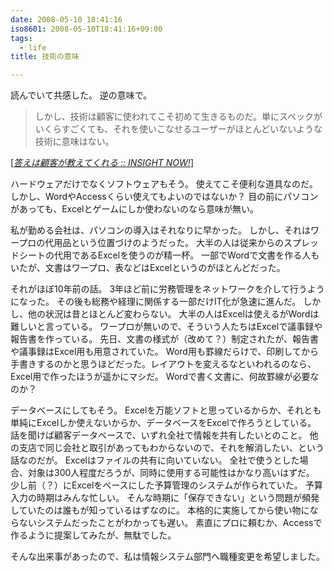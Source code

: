 ```yaml
---
date: 2008-05-10 18:41:16
iso8601: 2008-05-10T18:41:16+09:00
tags:
  - life
title: 技術の意味

---
```


読んでいて共感した。
逆の意味で。

<blockquote cite="http://www.insightnow.jp/article/1202" title="Source: 答えは顧客が教えてくれる :: INSIGHT NOW!; Accessed Date: 4/15/2008" class="blockquote">
  <p>しかし、技術は顧客に使われてこそ初めて生きるものだ。単にスペックがいくらすごくても、それを使いこなせるユーザーがほとんどいないような技術に意味はない。</p>
</blockquote>
<div class="cite"> [<cite><a href="http://www.insightnow.jp/article/1202">答えは顧客が教えてくれる :: INSIGHT NOW!</a></cite>] </div>

ハードウェアだけでなくソフトウェアもそう。
使えてこそ便利な道具なのだ。
しかし、WordやAccessくらい使えてもよいのではないか？
目の前にパソコンがあっても、Excelとゲームにしか使わないのなら意味が無い。


私が勤める会社は、パソコンの導入はそれなりに早かった。
しかし、それはワープロの代用品という位置づけのようだった。
大半の人は従来からのスプレッドシートの代用であるExcelを使うのが精一杯。
一部でWordで文書を作る人もいたが、文書はワープロ、表などはExcelというのがほとんどだった。

それがほぼ10年前の話。
3年ほど前に労務管理をネットワークを介して行うようになった。
その後も総務や経理に関係する一部だけIT化が急速に進んだ。
しかし、他の状況は昔とほとんど変わらない。
大半の人はExcelは使えるがWordは難しいと言っている。
ワープロが無いので、そういう人たちはExcelで議事録や報告書を作っている。
先日、文書の様式が（改めて？）制定されたが、報告書や議事録はExcel用も用意されていた。
Word用も罫線だらけで、印刷してから手書きするのかと思うほどだった。レイアウトを変えるなといわれるのなら、Excel用で作ったほうが遥かにマシだ。
Wordで書く文書に、何故罫線が必要なのか？

データベースにしてもそう。
Excelを万能ソフトと思っているからか、それとも単純にExcelしか使えないからか、データベースをExcelで作ろうとしている。
話を聞けば顧客データベースで、いずれ全社で情報を共有したいとのこと。
他の支店で同じ会社と取引があってもわからないので、それを解消したい、という話なのだが。
Excelはファイルの共有に向いていない。
全社で使うとした場合、対象は300人程度だろうが、同時に使用する可能性はかなり高いはずだ。
少し前（？）にExcelをベースにした予算管理のシステムが作られていた。
予算入力の時期はみんな忙しい。
そんな時期に「保存できない」という問題が頻発していたのは誰もが知っているはずなのに。
本格的に実施してから使い物にならないシステムだったことがわかっても遅い。
素直にプロに頼むか、Accessで作るように提案してみたが、無駄でした。

そんな出来事があったので、私は情報システム部門へ職種変更を希望しました。
